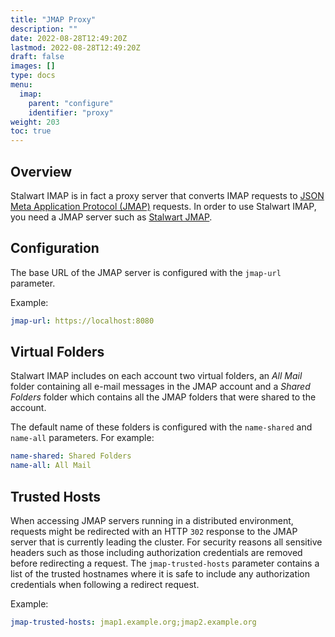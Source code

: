 ```yaml
---
title: "JMAP Proxy"
description: ""
date: 2022-08-28T12:49:20Z
lastmod: 2022-08-28T12:49:20Z
draft: false
images: []
type: docs
menu:
  imap:
    parent: "configure"
    identifier: "proxy"
weight: 203
toc: true
---
```


## Overview

Stalwart IMAP is in fact a proxy server that converts IMAP requests to [JSON Meta Application Protocol (JMAP)](https://www.rfc-editor.org/rfc/rfc8620.html) requests.
In order to use Stalwart IMAP, you need a JMAP server such as [Stalwart JMAP](https://stalw.art/jmap).

## Configuration

The base URL of the JMAP server is configured with the ``jmap-url`` parameter.

Example:

```yaml
jmap-url: https://localhost:8080
```

## Virtual Folders

Stalwart IMAP includes on each account two virtual folders, an *All Mail* folder
containing all e-mail messages in the JMAP account and a *Shared Folders* folder which
contains all the JMAP folders that were shared to the account.

The default name of these folders is configured with the ``name-shared`` and 
``name-all`` parameters. For example:

```yaml
name-shared: Shared Folders
name-all: All Mail
```

## Trusted Hosts

When accessing JMAP servers running in a distributed environment, requests might be redirected with an
HTTP ``302`` response to the JMAP server that is currently leading the cluster. For security reasons all sensitive 
headers such as those including authorization credentials are removed before redirecting a request. The ``jmap-trusted-hosts``
parameter contains a list of the trusted hostnames where it is safe to include 
any authorization credentials when following a redirect request.

Example:

```yaml
jmap-trusted-hosts: jmap1.example.org;jmap2.example.org
```
